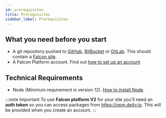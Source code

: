 ```yaml
---
id: prerequisites
title: Prerequisites
sidebar_label: Prerequisites
---
```


## What you need before you start

- A git repository pushed to <a href="https://github.com/" target="_blank" rel="noreferrer noopener">GitHub</a>, <a href="https://bitbucket.org/" target="_blank" rel="noreferrer noopener">BitBucket</a> or <a href="https://about.gitlab.com/" target="_blank" rel="noreferrer noopener">GitLab</a>. This should contain a <a href="https://deity.com/falcon" target="_blank" rel="noreferrer noopener">Falcon site</a>.
- A Falcon Platform account. Find out [how to set up an account](account)

## Technical Requirements

- Node (Minimum requirement is version 12). <a href="https://nodejs.org/en/download/" target="_blank" rel="noreferrer noopener">How to install Node</a>.

:::note Important
To use **Falcon platform V2** for your site you'll need an **auth token** so you can access packages from <a href="https://npm.deity.io" target="_blank" rel="noreferrer noopener">https://npm.deity.io</a>. This will be provided when you create an account.
:::
